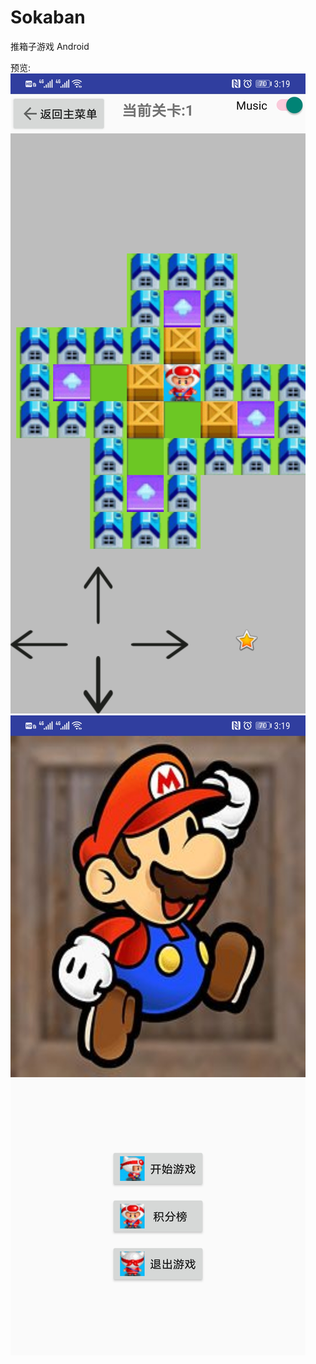 # Sokaban
推箱子游戏 Android

预览:
![image](https://github.com/TheDawnCc/Sokaban/blob/master/Preview/PreviewImg2.jpg)
[![Watch the video](https://github.com/TheDawnCc/Sokaban/blob/master/Preview/PreviewImg1.jpg)](https://github.com/TheDawnCc/Sokaban/blob/master/Preview/PreviewVideo.mp4)
